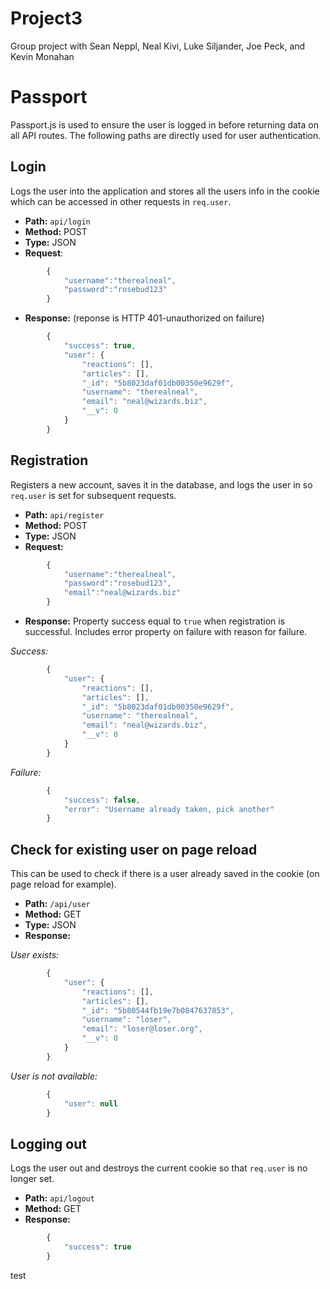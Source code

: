 # Project3
Group project with Sean Neppl, Neal Kivi, Luke Siljander, Joe Peck, and Kevin Monahan


# Passport

Passport.js is used to ensure the user is logged in before returning data on all API routes.  The following paths are directly used for user authentication.

## Login
Logs the user into the application and stores all the users info in the cookie which can be accessed in other requests in `req.user`.
* __Path:__ `api/login`
* __Method:__ POST
* __Type:__ JSON
* __Request__: 
```javascript
        {
            "username":"therealneal",
            "password":"rosebud123"
        }
```
* __Response:__ (reponse is HTTP 401-unauthorized on failure)

```javascript
        {
            "success": true,
            "user": {
                "reactions": [],
                "articles": [],
                "_id": "5b8023daf01db00350e9629f",
                "username": "therealneal",
                "email": "neal@wizards.biz",
                "__v": 0
            }
        }
```

## Registration
Registers a new account, saves it in the database, and logs the user in so `req.user` is set for subsequent requests.
* **Path:** `api/register`
* **Method:** POST
* **Type:** JSON
* **Request:** 
```javascript
        {
            "username":"therealneal",
            "password":"rosebud123",
            "email":"neal@wizards.biz"
        }
```
* **Response:** Property success equal to `true` when registration is successful. Includes error property on failure with reason for failure.

_Success:_
```javascript
        {
            "user": {
                "reactions": [],
                "articles": [],
                "_id": "5b8023daf01db00350e9629f",
                "username": "therealneal",
                "email": "neal@wizards.biz",
                "__v": 0
            }
        }
```
_Failure:_
```javascript
        {
            "success": false,
            "error": "Username already taken, pick another"
        }
```

## Check for existing user on page reload
This can be used to check if there is a user already saved in the cookie (on page reload for example).

* __Path:__ `/api/user`
* __Method:__ GET
* __Type:__ JSON
* __Response:__

_User exists:_
```javascript
        {
            "user": {
                "reactions": [],
                "articles": [],
                "_id": "5b80544fb19e7b0847637853",
                "username": "loser",
                "email": "loser@loser.org",
                "__v": 0
            }
        }
```
_User is not available:_
```javascript
        {
            "user": null
        }
```



## Logging out
Logs the user out and destroys the current cookie so that `req.user` is no longer set.
* **Path:** `api/logout`
* **Method:** GET
* **Response:**
```javascript
        {
            "success": true
        }
```


test